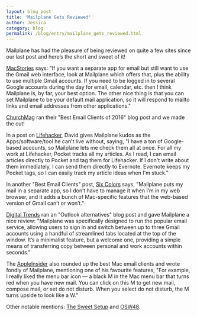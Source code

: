 ```yaml
---
layout: blog_post
title: 'Mailplane Gets Reviewed'
author: Jessica
category: blog
permalink: /blog/entry/mailplane_gets_reviewed.html
---
```


Mailplane has had the pleasure of being reviewed on quite a few sites since our last post and here’s the short and sweet of it!

[MacStories](https://www.macstories.net/tutorials/how-to-configure-gmail-with-os-x-yosemite-mail) says: "If you want a separate app for email but still want to use the Gmail web interface, look at Mailplane which offers that, plus the ability to use multiple Gmail accounts. If you need to be logged in to several Google accounts during the day for email, calendar, etc. then I think Mailplane is, by far, your best option. The other nice thing is that you can set Mailplane to be your default mail application, so it will respond to mailto links and email addresses from other applications."

[ChurchMag](http://churchm.ag/best-email-client) ran their "Best Email Clients of 2016" blog post and we made the cut!

In a post on [Lifehacker](http://lifehacker.com/how-we-work-2015-dave-greenbaum-s-gear-and-productiv-1685711919), David gives Mailplane kudos as the Apps/software/tool he can't live without, saying, "I have a ton of Google-based accounts, so Mailplane lets me check them all at once. For all my work at Lifehacker, Pocket tracks all my articles. As I read, I can email articles directly to Pocket and tag them for Lifehacker. If I don't write about them immediately, I can send them directly to Evernote. Evernote keeps my Pocket tags, so I can easily track my article ideas when I'm stuck."

In another "Best Email Clients" post, [Six Colors](https://sixcolors.com/post/2015/12/gift-guide-mac-apps) says, "Mailplane puts my mail in a separate app, so I don’t have to manage it when I’m in my web browser, and it adds a bunch of Mac-specific features that the web-based version of Gmail can’t or won’t."

[Digital Trends](http://www.digitaltrends.com/computing/outlook-alternative-email-clients/#ixzz3zOVXtvFN) ran an "Outlook alternatives" blog post and gave Mailplane a nice review: "Mailplane was specifically designed to run the popular email service, allowing users to sign in and switch between up to three Gmail accounts using a handful of streamlined tabs located at the top of the window. It’s a minimalist feature, but a welcome one, providing a simple means of transferring copy between personal and work accounts within seconds."

The [AppleInsider](http://appleinsider.com/articles/16/01/17/roundup-the-best-mac-email-clients-for-push-gmail) also rounded up the best Mac email clients and wrote fondly of Mailplane, mentioning one of his favourite features, "For example, I really liked the menu bar icon — a black M in the Mac menu bar that turns red when you have new mail. You can click on this M to get new mail, compose mail, or set do not disturb. When you select do not disturb, the M turns upside to look like a W."

Other notable mentions: [The Sweet Setup](http://thesweetsetup.com/apps/favorite-email-client-os-x) and [OSW48](http://osw48.com/mac/mac-recommended-application-2015).